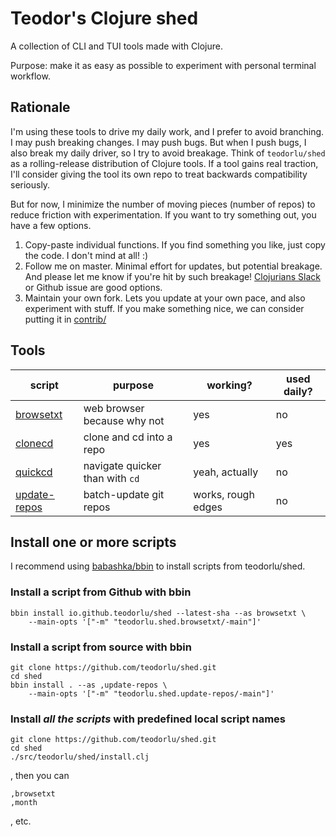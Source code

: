 # Teodor's Clojure shed

A collection of CLI and TUI tools made with Clojure.

Purpose: make it as easy as possible to experiment with personal terminal workflow.

## Rationale

I'm using these tools to drive my daily work, and I prefer to avoid branching.
I may push breaking changes.
I may push bugs.
But when I push bugs, I also break my daily driver, so I try to avoid breakage.
Think of `teodorlu/shed` as a rolling-release distribution of Clojure tools.
If a tool gains real traction, I'll consider giving the tool its own repo to treat backwards compatibility seriously.

But for now, I minimize the number of moving pieces (number of repos) to reduce friction with experimentation.
If you want to try something out, you have a few options.

1. Copy-paste individual functions.
   If you find something you like, just copy the code.
   I don't mind at all! :)
2. Follow me on master.
   Minimal effort for updates, but potential breakage.
   And please let me know if you're hit by such breakage!
   [Clojurians Slack][clojurians-slack] or Github issue are good options.
3. Maintain your own fork.
   Lets you update at your own pace, and also experiment with stuff.
   If you make something nice, we can consider putting it in [contrib/]

[contrib/]: ./contrib/
[clojurians-slack]: https://clojurians.slack.com/

## Tools

| script         | purpose                         | working?           | used daily? |
|----------------|---------------------------------|--------------------|-------------|
| [browsetxt]    | web browser because why not     | yes                | no          |
| [clonecd]      | clone and cd into a repo        | yes                | yes         |
| [quickcd]      | navigate quicker than with `cd` | yeah, actually     | no          |
| [update-repos] | batch-update git repos          | works, rough edges | no          |

[quickcd]: https://github.com/teodorlu/shed/tree/master/contrib/quickcd
[clonecd]: https://github.com/teodorlu/shed/tree/master/contrib/clonecd
[update-repos]: https://github.com/teodorlu/shed/tree/master/contrib/update-repos
[browsetxt]: https://github.com/teodorlu/shed/tree/master/contrib/browsetxt

## Install one or more scripts

I recommend using [babashka/bbin][babashka-bbin] to install scripts from teodorlu/shed.

[babashka-bbin]: https://github.com/babashka/bbin

<!-- Note: commenting out the following because bbin does not seem to install multiple binaries. -->
<!-- ### Install all scripts from Github `master` with bbin: -->

<!--     bbin install io.github.teodorlu/shed --latest-sha -->

<!-- ### Install all scripts from source with bbin: -->

<!--     git clone https://github.com/teodorlu/shed.git -->
<!--     cd shed -->
<!--     bbin install . -->

<!-- Any changes you make to the Clojure source files will now be reflected instantly in your locally installed scripts. -->

### Install a script from Github with bbin

    bbin install io.github.teodorlu/shed --latest-sha --as browsetxt \
        --main-opts '["-m" "teodorlu.shed.browsetxt/-main"]'

### Install a script from source with bbin

    git clone https://github.com/teodorlu/shed.git
    cd shed
    bbin install . --as ,update-repos \
        --main-opts '["-m" "teodorlu.shed.update-repos/-main"]'

### Install _all the scripts_ with predefined local script names

    git clone https://github.com/teodorlu/shed.git
    cd shed
    ./src/teodorlu/shed/install.clj

, then you can

    ,browsetxt
    ,month

, etc.
